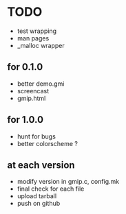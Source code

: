 # TODO

* test wrapping
* man pages
* _malloc wrapper

## for 0.1.0

* better demo.gmi
* screencast
* gmip.html

## for 1.0.0

* hunt for bugs
* better colorscheme ?

## at each version

* modify version in gmip.c, config.mk
* final check for each file
* upload tarball
* push on github
